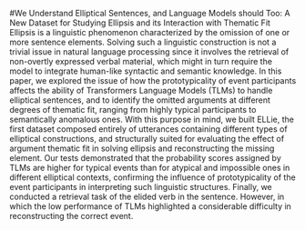 #We Understand Elliptical Sentences, and Language Models should Too: A New Dataset for Studying Ellipsis and its Interaction with Thematic Fit
Ellipsis is a linguistic phenomenon characterized by the omission of one or more sentence elements. Solving such a linguistic construction is not a trivial issue in natural language processing since it involves the retrieval of non-overtly expressed verbal material, which might in turn require the model to integrate human-like syntactic and semantic knowledge. In this paper, we explored the issue of how the prototypicality of event participants affects the ability of Transformers Language Models (TLMs) to handle elliptical sentences, and to identify the omitted arguments at different degrees of thematic fit, ranging from highly typical participants to semantically anomalous ones. With this purpose in mind, we built ELLie, the first dataset composed entirely of utterances containing different types of elliptical constructions, and structurally suited for evaluating the effect of argument thematic fit in solving ellipsis and reconstructing the missing element. Our tests demonstrated that the probability scores assigned by TLMs are higher for typical events than for atypical and impossible ones in different elliptical contexts, confirming the influence of prototypicality of the event participants in interpreting such linguistic structures. Finally, we conducted a retrieval task of the elided verb in the sentence. However, in which the low performance of TLMs highlighted a considerable difficulty in reconstructing the correct event.
